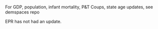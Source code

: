 
For GDP, population, infant mortality, P&T Coups, state age updates, see demspaces repo

EPR has not had an update. 
